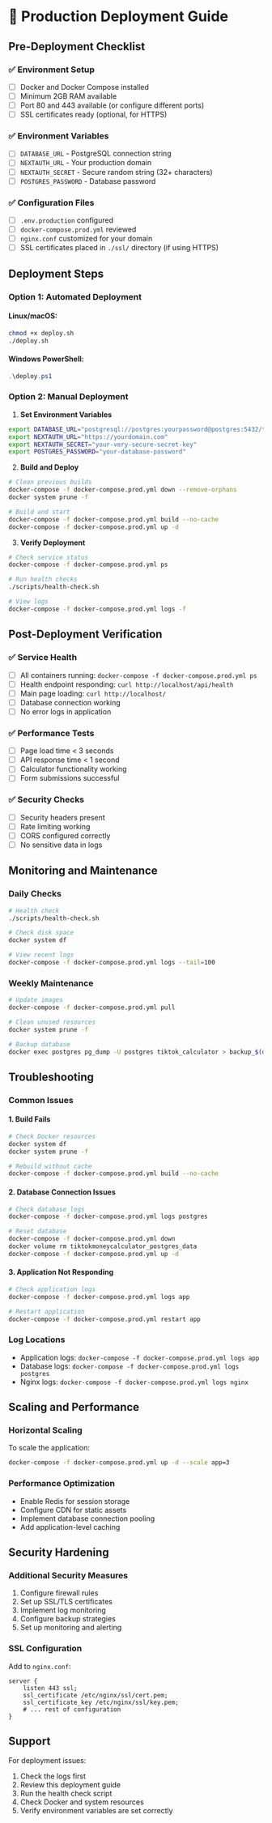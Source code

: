 # 🚀 Production Deployment Guide

## Pre-Deployment Checklist

### ✅ Environment Setup
- [ ] Docker and Docker Compose installed
- [ ] Minimum 2GB RAM available
- [ ] Port 80 and 443 available (or configure different ports)
- [ ] SSL certificates ready (optional, for HTTPS)

### ✅ Environment Variables
- [ ] `DATABASE_URL` - PostgreSQL connection string
- [ ] `NEXTAUTH_URL` - Your production domain
- [ ] `NEXTAUTH_SECRET` - Secure random string (32+ characters)
- [ ] `POSTGRES_PASSWORD` - Database password

### ✅ Configuration Files
- [ ] `.env.production` configured
- [ ] `docker-compose.prod.yml` reviewed
- [ ] `nginx.conf` customized for your domain
- [ ] SSL certificates placed in `./ssl/` directory (if using HTTPS)

## Deployment Steps

### Option 1: Automated Deployment

#### Linux/macOS:
```bash
chmod +x deploy.sh
./deploy.sh
```

#### Windows PowerShell:
```powershell
.\deploy.ps1
```

### Option 2: Manual Deployment

1. **Set Environment Variables**
```bash
export DATABASE_URL="postgresql://postgres:yourpassword@postgres:5432/tiktok_calculator"
export NEXTAUTH_URL="https://yourdomain.com"
export NEXTAUTH_SECRET="your-very-secure-secret-key"
export POSTGRES_PASSWORD="your-database-password"
```

2. **Build and Deploy**
```bash
# Clean previous builds
docker-compose -f docker-compose.prod.yml down --remove-orphans
docker system prune -f

# Build and start
docker-compose -f docker-compose.prod.yml build --no-cache
docker-compose -f docker-compose.prod.yml up -d
```

3. **Verify Deployment**
```bash
# Check service status
docker-compose -f docker-compose.prod.yml ps

# Run health checks
./scripts/health-check.sh

# View logs
docker-compose -f docker-compose.prod.yml logs -f
```

## Post-Deployment Verification

### ✅ Service Health
- [ ] All containers running: `docker-compose -f docker-compose.prod.yml ps`
- [ ] Health endpoint responding: `curl http://localhost/api/health`
- [ ] Main page loading: `curl http://localhost/`
- [ ] Database connection working
- [ ] No error logs in application

### ✅ Performance Tests
- [ ] Page load time < 3 seconds
- [ ] API response time < 1 second
- [ ] Calculator functionality working
- [ ] Form submissions successful

### ✅ Security Checks
- [ ] Security headers present
- [ ] Rate limiting working
- [ ] CORS configured correctly
- [ ] No sensitive data in logs

## Monitoring and Maintenance

### Daily Checks
```bash
# Health check
./scripts/health-check.sh

# Check disk space
docker system df

# View recent logs
docker-compose -f docker-compose.prod.yml logs --tail=100
```

### Weekly Maintenance
```bash
# Update images
docker-compose -f docker-compose.prod.yml pull

# Clean unused resources
docker system prune -f

# Backup database
docker exec postgres pg_dump -U postgres tiktok_calculator > backup_$(date +%Y%m%d).sql
```

## Troubleshooting

### Common Issues

#### 1. Build Fails
```bash
# Check Docker resources
docker system df
docker system prune -f

# Rebuild without cache
docker-compose -f docker-compose.prod.yml build --no-cache
```

#### 2. Database Connection Issues
```bash
# Check database logs
docker-compose -f docker-compose.prod.yml logs postgres

# Reset database
docker-compose -f docker-compose.prod.yml down
docker volume rm tiktokmoneycalculator_postgres_data
docker-compose -f docker-compose.prod.yml up -d
```

#### 3. Application Not Responding
```bash
# Check application logs
docker-compose -f docker-compose.prod.yml logs app

# Restart application
docker-compose -f docker-compose.prod.yml restart app
```

### Log Locations
- Application logs: `docker-compose -f docker-compose.prod.yml logs app`
- Database logs: `docker-compose -f docker-compose.prod.yml logs postgres`
- Nginx logs: `docker-compose -f docker-compose.prod.yml logs nginx`

## Scaling and Performance

### Horizontal Scaling
To scale the application:
```bash
docker-compose -f docker-compose.prod.yml up -d --scale app=3
```

### Performance Optimization
- Enable Redis for session storage
- Configure CDN for static assets
- Implement database connection pooling
- Add application-level caching

## Security Hardening

### Additional Security Measures
1. Configure firewall rules
2. Set up SSL/TLS certificates
3. Implement log monitoring
4. Configure backup strategies
5. Set up monitoring and alerting

### SSL Configuration
Add to `nginx.conf`:
```nginx
server {
    listen 443 ssl;
    ssl_certificate /etc/nginx/ssl/cert.pem;
    ssl_certificate_key /etc/nginx/ssl/key.pem;
    # ... rest of configuration
}
```

## Support

For deployment issues:
1. Check the logs first
2. Review this deployment guide
3. Run the health check script
4. Check Docker and system resources
5. Verify environment variables are set correctly
